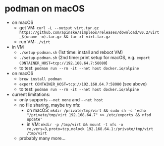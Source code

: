 # podman on macOS
* on macOS
  * get VM: `curl -L --output virt.tar.gz https://github.com/apinske/simpleos/releases/download/v0.2/virt_$(uname -m).tar.gz && tar xf virt.tar.gz`
  * run VM: `./virt`
* in VM
  * `./setup-podman.sh` (1st time: install and reboot VM)
  * `./setup-podman.sh` (2nd time: print setup for macOS, e.g. `export CONTAINER_HOST=tcp://192.168.64.7:58080`)
  * to test: `podman run --rm -it --net host docker.io/alpine`
* on macOS
  * `brew install podman`
  * `export CONTAINER_HOST=tcp://192.168.64.7:58080` (see above)
  * to test: `podman run --rm -it --net host docker.io/alpine`
* current limitations:
  * only supports `--net none` and `--net host`
  * no file sharing, maybe try nfs:
    * on macOS: `mkdir /private/tmp/virt && sudo sh -c 'echo "/private/tmp/virt 192.168.64.7" >> /etc/exports && nfsd update'`
    * in VM: `mkdir -p /tmp/virt && mount -t nfs -o ro,vers=3,proto=tcp,nolock 192.168.64.1:/private/tmp/virt /tmp/virt`
  * probably many more...

